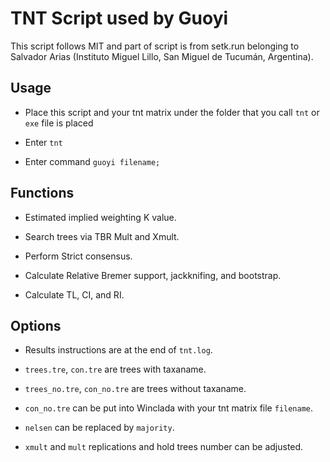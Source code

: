 # TNT Script used by Guoyi

This script follows MIT and part of script is from setk.run belonging to Salvador Arias (Instituto Miguel Lillo, San Miguel de Tucumán, Argentina).

## Usage

- Place this script and your tnt matrix under the folder that you call `tnt` or `exe` file is placed 

- Enter `tnt`

- Enter command `guoyi filename;`

## Functions

- Estimated implied weighting K value.      

- Search trees via TBR Mult and Xmult.     

- Perform Strict consensus.            

- Calculate Relative Bremer support, jackknifing, and bootstrap.

- Calculate TL, CI, and RI. 

## Options

- Results instructions are at the end of `tnt.log`.

- `trees.tre`, `con.tre` are trees with taxaname.

- `trees_no.tre`, `con_no.tre` are trees without taxaname.

- `con_no.tre` can be put into Winclada with your tnt matrix file `filename`.

- `nelsen` can be replaced by `majority`.

- `xmult` and `mult` replications and hold trees number can be adjusted.

